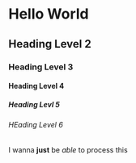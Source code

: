 ﻿# Hello World
## Heading Level 2
### Heading Level 3
#### Heading Level 4
##### Heading Levl 5
###### HEading Level 6
I wanna **just** be *able* to process this